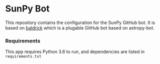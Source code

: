 # SunPy Bot

This repository contains the configuration for the SunPy GitHub bot. It is based
on [baldrick](https://github.com/astrofrog/baldrick) which is a plugable GitHub
bot based on astropy-bot.

### Requirements

This app requires Python 3.6 to run, and dependencies are listed in
``requirements.txt``
